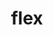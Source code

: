 ---
category: 4-letters
denotation: null
name: flex
reference_link: https://www.etymonline.com/word/flex
root_language: null
root_name: null
title: flex
type: free
word_sums:
- respelling: flex
  sum: 'Flex + '
---